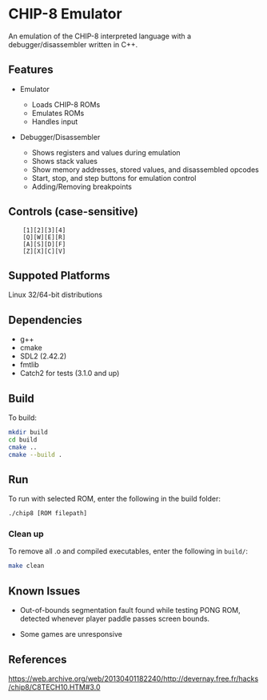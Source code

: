 # CHIP-8 Emulator

An emulation of the CHIP-8 interpreted language with a debugger/disassembler written in C++.

## Features

* Emulator
  * Loads CHIP-8 ROMs
  * Emulates ROMs
  * Handles input

* Debugger/Disassembler
  * Shows registers and values during emulation
  * Shows stack values
  * Show memory addresses, stored values, and disassembled opcodes
  * Start, stop, and step buttons for emulation control
  * Adding/Removing breakpoints

## Controls (case-sensitive)

```text
    [1][2][3][4]
    [Q][W][E][R]
    [A][S][D][F]
    [Z][X][C][V]
```

## Suppoted Platforms

 Linux 32/64-bit distributions
  
## Dependencies

* g++
* cmake
* SDL2 (2.42.2)
* fmtlib
* Catch2 for tests (3.1.0 and up)

## Build

To build:

```bash
mkdir build
cd build
cmake ..
cmake --build .
```

## Run

To run with selected ROM, enter the following in the build folder:

```bash
./chip8 [ROM filepath]
```

### Clean up

To remove all .o and compiled executables, enter the following in ```build/```:

```bash
make clean
```

## Known Issues

* Out-of-bounds segmentation fault found while testing PONG ROM, detected whenever player paddle passes screen bounds.

* Some games are unresponsive

## References

 <https://web.archive.org/web/20130401182240/http://devernay.free.fr/hacks/chip8/C8TECH10.HTM#3.0>
